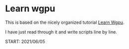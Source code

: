 # Learn wgpu

This is based on the nicely organized tutorial [Learn Wgpu](https://sotrh.github.io/learn-wgpu/).

I have just read through it and write scripts line by line.

START: 2021/06/05